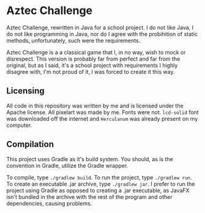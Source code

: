# Aztec Challenge

Aztec Challenge, rewritten in Java for a school project. I do not like Java, I do not like programming in Java, nor do 
I agree with the probihition of static methods, unfortunately, such were the requirements.

Aztec Challenge is a a classical game that I, in no way, wish to mock or disrespect. This version is probably far from
perfect and far from the original, but as I said, it's a school project with requirements I highly disagree with, I'm not
proud of it, I was forced to create it this way.

## Licensing

All code in this repository was written by me and is licensed under the Apache license. 
All pixelart was made by me. Fonts were not.
`lcd-solid` font was downloaded off the internet and `Herculanum` was already present on my computer.

## Compilation

This project uses Gradle as it's build system. You should, as is the convention in Gradle, utilize the Gradle wrapper.

To compile, type `./gradlew build`. To run the project, type `./gradlew run`. To create an executable .jar archive, type
`./gradlew jar`. I prefer to run the project using Gradle as opposed to creating a .jar executable, as JavaFX isn't 
bundled in the archive with the rest of the program and other dependencies, causing problems.

